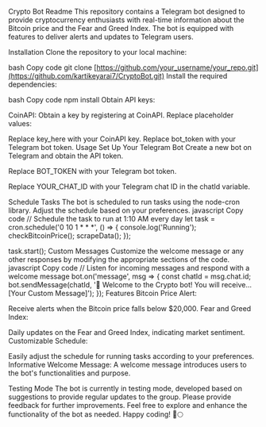 Crypto Bot Readme
This repository contains a Telegram bot designed to provide cryptocurrency enthusiasts with real-time information about the Bitcoin price and the Fear and Greed Index. The bot is equipped with features to deliver alerts and updates to Telegram users.

Installation
Clone the repository to your local machine:

bash
Copy code
git clone [https://github.com/your_username/your_repo.git](https://github.com/kartikeyarai7/CryptoBot.git)
Install the required dependencies:

bash
Copy code
npm install
Obtain API keys:

CoinAPI: Obtain a key by registering at CoinAPI.
Replace placeholder values:

Replace key_here with your CoinAPI key.
Replace bot_token with your Telegram bot token.
Usage
Set Up Your Telegram Bot
Create a new bot on Telegram and obtain the API token.

Replace BOT_TOKEN with your Telegram bot token.

Replace YOUR_CHAT_ID with your Telegram chat ID in the chatId variable.

Schedule Tasks
The bot is scheduled to run tasks using the node-cron library. Adjust the schedule based on your preferences.
javascript
Copy code
// Schedule the task to run at 1:10 AM every day
let task = cron.schedule('0 10 1 \* \* \*', () => {
console.log('Running');
checkBitcoinPrice();
scrapeData();
});

task.start();
Custom Messages
Customize the welcome message or any other responses by modifying the appropriate sections of the code.
javascript
Copy code
// Listen for incoming messages and respond with a welcome message
bot.on('message', msg => {
const chatId = msg.chat.id;
bot.sendMessage(chatId, '👋 Welcome to the Crypto bot! You will receive... [Your Custom Message]');
});
Features
Bitcoin Price Alert:

Receive alerts when the Bitcoin price falls below $20,000.
Fear and Greed Index:

Daily updates on the Fear and Greed Index, indicating market sentiment.
Customizable Schedule:

Easily adjust the schedule for running tasks according to your preferences.
Informative Welcome Message:
A welcome message introduces users to the bot's functionalities and purpose.

Testing Mode
The bot is currently in testing mode, developed based on suggestions to provide regular updates to the group. Please provide feedback for further improvements.
Feel free to explore and enhance the functionality of the bot as needed. Happy coding! 🚀🌕
